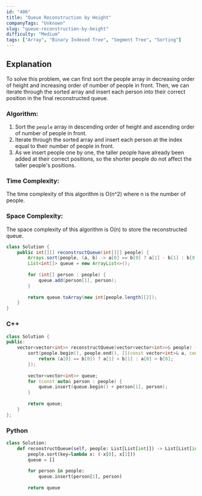 ```yaml
---
id: "406"
title: "Queue Reconstruction by Height"
companyTags: "Unknown"
slug: "queue-reconstruction-by-height"
difficulty: "Medium"
tags: ["Array", "Binary Indexed Tree", "Segment Tree", "Sorting"]
---
```


## Explanation
To solve this problem, we can first sort the people array in decreasing order of height and increasing order of number of people in front. Then, we can iterate through the sorted array and insert each person into their correct position in the final reconstructed queue.

### Algorithm:
1. Sort the `people` array in descending order of height and ascending order of number of people in front.
2. Iterate through the sorted array and insert each person at the index equal to their number of people in front.
3. As we insert people one by one, the taller people have already been added at their correct positions, so the shorter people do not affect the taller people's positions.

### Time Complexity:
The time complexity of this algorithm is O(n^2) where n is the number of people.

### Space Complexity:
The space complexity of this algorithm is O(n) to store the reconstructed queue.
```java
class Solution {
    public int[][] reconstructQueue(int[][] people) {
        Arrays.sort(people, (a, b) -> a[0] == b[0] ? a[1] - b[1] : b[0] - a[0]);
        List<int[]> queue = new ArrayList<>();
        
        for (int[] person : people) {
            queue.add(person[1], person);
        }
        
        return queue.toArray(new int[people.length][2]);
    }
}
```

### C++
```cpp
class Solution {
public:
    vector<vector<int>> reconstructQueue(vector<vector<int>>& people) {
        sort(people.begin(), people.end(), [](const vector<int>& a, const vector<int>& b){
            return (a[0] == b[0]) ? a[1] < b[1] : a[0] > b[0];
        });
        
        vector<vector<int>> queue;
        for (const auto& person : people) {
            queue.insert(queue.begin() + person[1], person);
        }
        
        return queue;
    }
};
```

### Python
```python
class Solution:
    def reconstructQueue(self, people: List[List[int]]) -> List[List[int]]:
        people.sort(key=lambda x: (-x[0], x[1]))
        queue = []
        
        for person in people:
            queue.insert(person[1], person)
        
        return queue
```